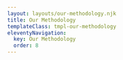 ```yaml
---
layout: layouts/our-methodology.njk
title: Our Methodology
templateClass: tmpl-our-methodology
eleventyNavigation:
  key: Our Methodology
  order: 8
---
```


